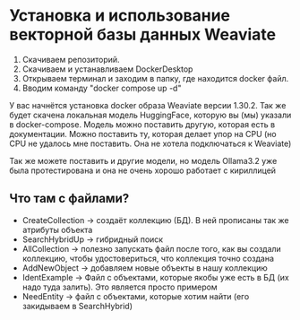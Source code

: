# Установка и использование векторной базы данных Weaviate

1. Скачиваем репозиторий. 
2. Скачиваем и устанавливаем DockerDesktop
3. Открываем терминал и заходим в папку, где находится docker файл. 
4. Вводим команду "docker compose up -d"

У вас начнётся установка docker образа Weaviate версии 1.30.2. Так же будет скачена локальная модель HuggingFace, которую вы (мы) указали в docker-compose.
Модель можно поставить другую, которая есть в документации. Можно поставить ту, которая делает упор на CPU (но CPU не удалось мне поставить. Она не хотела подключаться к Weaviate)

Так же можете поставить и другие модели, но модель Ollama3.2 уже была протестирована и она не очень хорошо работает с кириллицей


## Что там с файлами?
- CreateCollection -> создаёт коллекцию (БД). В ней прописаны так же атрибуты объекта
- SearchHybridUp -> гибридный поиск
- AllCollection -> полезно запускать файл после того, как вы создали коллекцию, чтобы удостовериться, что коллекция точно создана
- AddNewObject -> добавляем новые объекты в нашу коллекцию
- IdentExample -> Файл с объектами, которые якобы уже есть в БД (их надо туда залить). Это является просто примером
- NeedEntity -> файл с объектами, которые хотим найти (его закидываем в SearchHybrid)